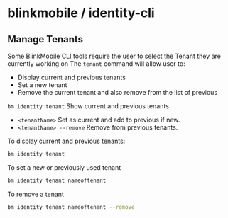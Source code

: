 # blinkmobile / identity-cli

## Manage Tenants

Some BlinkMobile CLI tools require the user to select the Tenant they are currently working on
The `tenant` command will allow user to:
- Display current and previous tenants
- Set a new tenant
- Remove the current tenant and also remove from the list of previous

`bm identity tenant` Show current and previous tenants
- `<tenantName>` Set as current and add <tenantName> to previous if new.
- `<tenantName> --remove` Remove <tenantName> from previous tenants.

To display current and previous tenants:
```sh
bm identity tenant
```

To set a new or previously used tenant
```sh
bm identity tenant nameoftenant
```

To remove a tenant
```sh
bm identity tenant nameoftenant --remove
```
